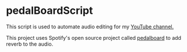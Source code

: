 # pedalBoardScript
 This script is used to automate audio editing for my <a href="">YouTube channel.</a>

 This project uses Spotify's open source project called <a href="https://github.com/spotify/pedalboard">pedalboard</a> to add reverb to the audio.

